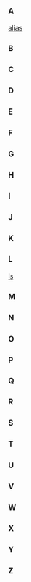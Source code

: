 ### A
[alias](https://github.com/AbhinavXT/Linux_Commands/blob/main/commands/alias.md)

### B

### C

### D

### E

### F

### G

### H

### I

### J

### K

### L

[ls](https://github.com/AbhinavXT/Linux_Commands/blob/main/commands/ls.md)

### M

### N

### O

### P

### Q

### R

### S

### T

### U

### V

### W

### X

### Y

### Z
